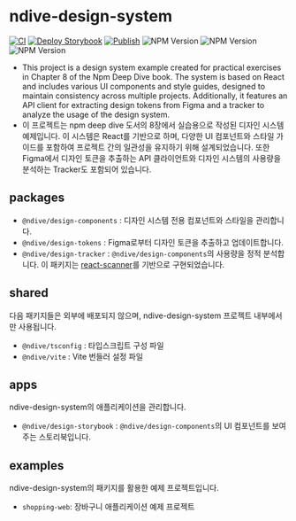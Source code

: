 # ndive-design-system

[![CI](https://github.com/yujeongJeon/ndive-design-system/actions/workflows/ci.yaml/badge.svg?branch=main)](https://github.com/yujeongJeon/ndive-design-system/actions/workflows/ci.yaml)
[![Deploy Storybook](https://github.com/yujeongJeon/ndive-design-system/actions/workflows/docs.yaml/badge.svg?branch=main)](https://github.com/yujeongJeon/ndive-design-system/actions/workflows/docs.yaml)
[![Publish](https://github.com/yujeongJeon/ndive-design-system/actions/workflows/publish.yaml/badge.svg?branch=main)](https://github.com/yujeongJeon/ndive-design-system/actions/workflows/publish.yaml)
![NPM Version](https://img.shields.io/npm/v/%40ndive%2Fdesign-tokens)
![NPM Version](https://img.shields.io/npm/v/%40ndive%2Fdesign-components)
![NPM Version](https://img.shields.io/npm/v/%40ndive%2Fdesign-tracker)

- This project is a design system example created for practical exercises in Chapter 8 of the Npm Deep Dive book. The system is based on React and includes various UI components and style guides, designed to maintain consistency across multiple projects. Additionally, it features an API client for extracting design tokens from Figma and a tracker to analyze the usage of the design system.
- 이 프로젝트는 npm deep dive 도서의 8장에서 실습용으로 작성된 디자인 시스템 예제입니다. 이 시스템은 React를 기반으로 하며, 다양한 UI 컴포넌트와 스타일 가이드를 포함하여 프로젝트 간의 일관성을 유지하기 위해 설계되었습니다. 또한 Figma에서 디자인 토큰을 추출하는 API 클라이언트와 디자인 시스템의 사용량을 분석하는 Tracker도 포함되어 있습니다.

## packages

- `@ndive/design-components` : 디자인 시스템 전용 컴포넌트와 스타일을 관리합니다.
- `@ndive/design-tokens` : Figma로부터 디자인 토큰을 추출하고 업데이트합니다.
- `@ndive/design-tracker` : `@ndive/design-components`의 사용량을 정적 분석합니다. 이 패키지는 [react-scanner](https://www.npmjs.com/package/react-scanner)를 기반으로 구현되었습니다.

## shared

다음 패키지들은 외부에 배포되지 않으며, ndive-design-system 프로젝트 내부에서만 사용됩니다.

- `@ndive/tsconfig` : 타입스크립트 구성 파일
- `@ndive/vite` : Vite 번들러 설정 파일

## apps

ndive-design-system의 애플리케이션을 관리합니다.

- `@ndive/design-storybook` : `@ndive/design-components`의 UI 컴포넌트를 보여주는 스토리북입니다.

## examples

ndive-design-system의 패키지를 활용한 예제 프로젝트입니다.

- `shopping-web`: 장바구니 애플리케이션 예제 프로젝트
